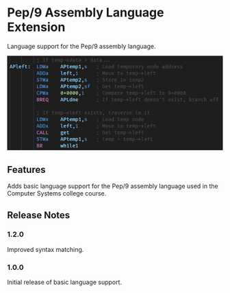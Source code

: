 # Pep/9 Assembly Language Extension

Language support for the Pep/9 assembly language.

![](images/syntax-example.png)

## Features

Adds basic language support for the Pep/9 assembly language used in the Computer Systems college course.

## Release Notes

### 1.2.0

Improved syntax matching.

### 1.0.0

Initial release of basic language support.
